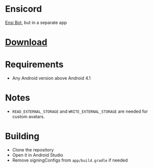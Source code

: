 # Ensicord
<a href="https://aliernfrog.glitch.me/ensibot">Ensi Bot</a>, but in a separate app

# <a href="https://github.com/aliernfrog/ensi-app/releases">Download</a>

# Requirements
- Any Android version above Android 4.1

# Notes
- `READ_EXTERNAL_STORAGE` and `WRITE_EXTERNAL_STORAGE` are needed for custom avatars.

# Building
- Clone the repository
- Open it in Android Studio
- Remove signingConfigs from `app/build.gradle` if needed
